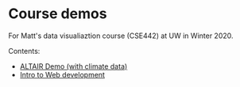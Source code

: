 # Course demos

For Matt's data visualiaztion course (CSE442) at UW in Winter 2020.

Contents:
- [ALTAIR Demo (with climate data)](./altair)
- [Intro to Web development](./web-dev)

